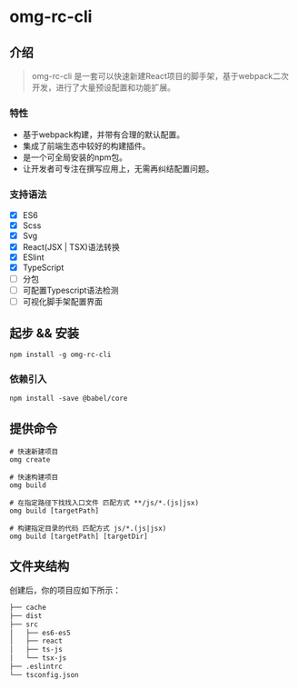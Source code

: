 

# omg-rc-cli
## 介绍
> omg-rc-cli 是一套可以快速新建React项目的脚手架，基于webpack二次开发，进行了大量预设配置和功能扩展。

### 特性
- 基于webpack构建，并带有合理的默认配置。
- 集成了前端生态中较好的构建插件。
- 是一个可全局安装的npm包。
- 让开发者可专注在撰写应用上，无需再纠结配置问题。

### 支持语法
- [x] ES6
- [x] Scss
- [x] Svg
- [x] React(JSX | TSX)语法转换
- [x] ESlint
- [x] TypeScript
- [ ] 分包
- [ ] 可配置Typescript语法检测
- [ ] 可视化脚手架配置界面

## 起步 && 安装 
```Shell
npm install -g omg-rc-cli
```
### 依赖引入
```Shell
npm install -save @babel/core
```

## 提供命令
```Shell
# 快速新建项目
omg create

# 快速构建项目
omg build 

# 在指定路径下找找入口文件 匹配方式 **/js/*.(js|jsx)
omg build [targetPath]

# 构建指定目录的代码 匹配方式 js/*.(js|jsx)
omg build [targetPath] [targetDir]
```
## 文件夹结构
创建后，你的项目应如下所示：
```markdown
├── cache
├── dist
├── src
│   ├── es6-es5
│   ├── react
│   ├── ts-js
│   └── tsx-js
├── .eslintrc
└── tsconfig.json
```

